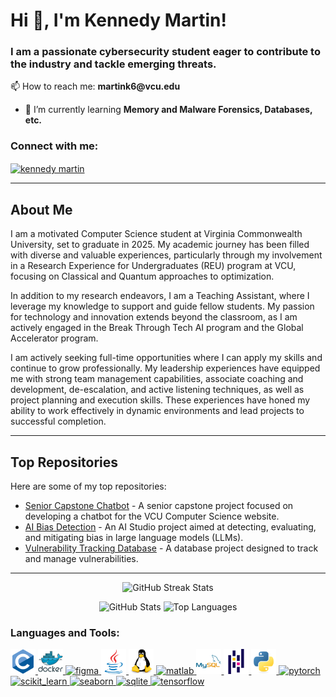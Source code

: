 <h1 align="left">Hi 👋, I'm Kennedy Martin!</h1>
<h3 align="left">I am a passionate cybersecurity student eager to contribute to the industry and tackle emerging threats.</h3>
<p>📫 How to reach me: <strong>martink6@vcu.edu</strong></p>

- 🌱 I’m currently learning **Memory and Malware Forensics, Databases, etc.**
  
<h3 align="left">Connect with me:</h3>
<p align="left">
  <a href="https://www.linkedin.com/in/kennedy-martin-28rh/" target="_blank">
    <img align="center" src="https://raw.githubusercontent.com/rahuldkjain/github-profile-readme-generator/master/src/images/icons/Social/linked-in-alt.svg" alt="kennedy martin" height="30" width="40" />
  </a>
</p>

---

## About Me

I am a motivated Computer Science student at Virginia Commonwealth University, set to graduate in 2025. My academic journey has been filled with diverse and valuable experiences, particularly through my involvement in a Research Experience for Undergraduates (REU) program at VCU, focusing on Classical and Quantum approaches to optimization.

In addition to my research endeavors, I am a Teaching Assistant, where I leverage my knowledge to support and guide fellow students. My passion for technology and innovation extends beyond the classroom, as I am actively engaged in the Break Through Tech AI program and the Global Accelerator program.

I am actively seeking full-time opportunities where I can apply my skills and continue to grow professionally. My leadership experiences have equipped me with strong team management capabilities, associate coaching and development, de-escalation, and active listening techniques, as well as project planning and execution skills. These experiences have honed my ability to work effectively in dynamic environments and lead projects to successful completion.

---

## Top Repositories

Here are some of my top repositories:

- [Senior Capstone Chatbot](https://github.com/orgs/VCU-CS-Capstone/teams/25-314-chatbot-for-cs) - A senior capstone project focused on developing a chatbot for the VCU Computer Science website.
- [AI Bias Detection](https://github.com/BTT-Relativity1B/Main) - An AI Studio project aimed at detecting, evaluating, and mitigating bias in large language models (LLMs).
- [Vulnerability Tracking Database](https://github.com/orgs/cmsc-vcu/teams/drop-table-users) - A database project designed to track and manage vulnerabilities.

---

<p align="center">
  <img src="https://github-readme-streak-stats.herokuapp.com/?user=kmarti28&theme=radical" alt="GitHub Streak Stats">
</p>
<p align="center">
  <img src="https://github-readme-stats.vercel.app/api?username=kmarti28&show_icons=true&theme=radical" alt="GitHub Stats">
  <img src="https://github-readme-stats.vercel.app/api/top-langs/?username=kmarti28&layout=compact&theme=radical" alt="Top Languages">
</p>

<h3 align="left">Languages and Tools:</h3>
<p align="left">
  <a href="https://www.cprogramming.com/" target="_blank" rel="noreferrer">
    <img src="https://raw.githubusercontent.com/devicons/devicon/master/icons/c/c-original.svg" alt="c" width="40" height="40" />
  </a>
  <a href="https://www.docker.com/" target="_blank" rel="noreferrer">
    <img src="https://raw.githubusercontent.com/devicons/devicon/master/icons/docker/docker-original-wordmark.svg" alt="docker" width="40" height="40" />
  </a>
  <a href="https://www.figma.com/" target="_blank" rel="noreferrer">
    <img src="https://www.vectorlogo.zone/logos/figma/figma-icon.svg" alt="figma" width="40" height="40" />
  </a>
  <a href="https://www.java.com" target="_blank" rel="noreferrer">
    <img src="https://raw.githubusercontent.com/devicons/devicon/master/icons/java/java-original.svg" alt="java" width="40" height="40" />
  </a>
  <a href="https://www.linux.org/" target="_blank" rel="noreferrer">
    <img src="https://raw.githubusercontent.com/devicons/devicon/master/icons/linux/linux-original.svg" alt="linux" width="40" height="40" />
  </a>
  <a href="https://www.mathworks.com/" target="_blank" rel="noreferrer">
    <img src="https://upload.wikimedia.org/wikipedia/commons/2/21/Matlab_Logo.png" alt="matlab" width="40" height="40" />
  </a>
  <a href="https://www.mysql.com/" target="_blank" rel="noreferrer">
    <img src="https://raw.githubusercontent.com/devicons/devicon/master/icons/mysql/mysql-original-wordmark.svg" alt="mysql" width="40" height="40" />
  </a>
  <a href="https://pandas.pydata.org/" target="_blank" rel="noreferrer">
    <img src="https://raw.githubusercontent.com/devicons/devicon/2ae2a900d2f041da66e950e4d48052658d850630/icons/pandas/pandas-original.svg" alt="pandas" width="40" height="40" />
  </a>
  <a href="https://www.python.org" target="_blank" rel="noreferrer">
    <img src="https://raw.githubusercontent.com/devicons/devicon/master/icons/python/python-original.svg" alt="python" width="40" height="40" />
  </a>
  <a href="https://pytorch.org/" target="_blank" rel="noreferrer">
    <img src="https://www.vectorlogo.zone/logos/pytorch/pytorch-icon.svg" alt="pytorch" width="40" height="40" />
  </a>
  <a href="https://scikit-learn.org/" target="_blank" rel="noreferrer">
    <img src="https://upload.wikimedia.org/wikipedia/commons/0/05/Scikit_learn_logo_small.svg" alt="scikit_learn" width="40" height="40" />
  </a>
  <a href="https://seaborn.pydata.org/" target="_blank" rel="noreferrer">
    <img src="https://seaborn.pydata.org/_images/logo-mark-lightbg.svg" alt="seaborn" width="40" height="40" />
  </a>
  <a href="https://www.sqlite.org/" target="_blank" rel="noreferrer">
    <img src="https://www.vectorlogo.zone/logos/sqlite/sqlite-icon.svg" alt="sqlite" width="40" height="40" />
  </a>
  <a href="https://www.tensorflow.org" target="_blank" rel="noreferrer">
    <img src="https://www.vectorlogo.zone/logos/tensorflow/tensorflow-icon.svg" alt="tensorflow" width="40" height="40" />
  </a>
</p>
